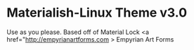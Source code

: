 # Materialish-Linux Theme v3.0



Use as you please. 
Based off of Material Lock
<a href="http://empyrianartforms.com > Empyrian Art Forms</a>
